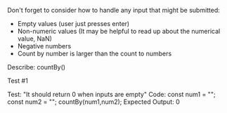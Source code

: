 Don't forget to consider how to handle any input that might be submitted:

- Empty values (user just presses enter)
- Non-numeric values (It may be helpful to read up about the numerical value, NaN)
- Negative numbers
- Count by number is larger than the count to numbers

Describe: countBy()

Test #1

Test: "It should return 0 when inputs are empty"
Code:
const num1 = "";
const num2 = "";
countBy(num1,num2);
Expected Output: 0
